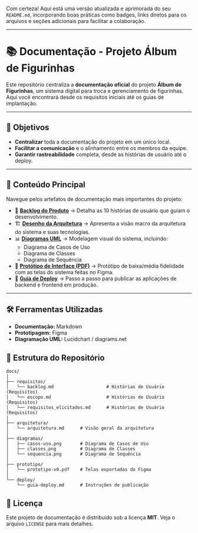 Com certeza\! Aqui está uma versão atualizada e aprimorada do seu `README.md`, incorporando boas práticas como badges, links diretos para os arquivos e seções adicionais para facilitar a colaboração.

-----

# 📚 Documentação - Projeto Álbum de Figurinhas

Este repositório centraliza a **documentação oficial** do projeto **Álbum de Figurinhas**, um sistema digital para troca e gerenciamento de figurinhas. Aqui você encontrará desde os requisitos iniciais até os guias de implantação.

-----

## 🎯 Objetivos

  - **Centralizar** toda a documentação do projeto em um único local.
  - **Facilitar a comunicação** e o alinhamento entre os membros da equipe.
  - **Garantir rastreabilidade** completa, desde as histórias de usuário até o deploy.

-----

## 📑 Conteúdo Principal

Navegue pelos artefatos de documentação mais importantes do projeto:

  - 📜 **[Backlog do Produto](https://www.google.com/search?q=./docs/backlog/backlog.md)** → Detalha as 10 histórias de usuário que guiam o desenvolvimento.
  - 🏗️ **[Desenho da Arquitetura](https://www.google.com/search?q=./docs/arquitetura/arquitetura.md)** → Apresenta a visão macro da arquitetura do sistema e suas tecnologias.
  - 📊 **[Diagramas UML](https://www.google.com/search?q=./docs/uml/)** → Modelagem visual do sistema, incluindo:
      - Diagrama de Casos de Uso
      - Diagrama de Classes
      - Diagrama de Sequência
  - 🎨 **[Protótipo de Interface (PDF)](https://www.google.com/search?q=./docs/prototipo/prototipo-v0.pdf)** → Protótipo de baixa/média fidelidade com as telas do sistema feitas no Figma.
  - 🚀 **[Guia de Deploy](https://www.google.com/search?q=./docs/deploy/guia-deploy.md)** → Passo a passo para publicar as aplicações de backend e frontend em produção.

-----

## 🛠️ Ferramentas Utilizadas

  - **Documentação:** Markdown
  - **Prototipagem:** Figma
  - **Diagramação UML:** Lucidchart / diagrams.net



## 📂 Estrutura do Repositório

```
docs/
│
├── requisitos/
│   └── backlog.md                    # Histórias de Usuário (Requisitos)
│   └── escopo.md                     # Histórias de Usuário (Requisitos)
│   └── requisitos_elicitados.md      # Histórias de Usuário (Requisitos)
│
├── arquitetura/
│   └── arquitetura.md      # Visão geral da arquitetura
│
├── diagramas/
│   ├── casos-uso.png       # Diagrama de Casos de Uso
│   ├── classes.png         # Diagrama de Classes
│   └── sequencia.png       # Diagrama de Sequência
│
├── prototipo/
│   └── prototipo-v0.pdf    # Telas exportadas do Figma
│
└── deploy/
    └── guia-deploy.md      # Instruções de publicação
```
## 📄 Licença

Este projeto de documentação é distribuído sob a licença **MIT**. Veja o arquivo `LICENSE` para mais detalhes.